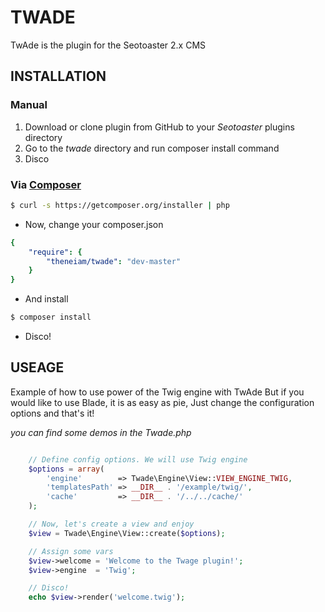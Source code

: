 TWADE
=====
TwAde is the plugin for the Seotoaster 2.x CMS

## INSTALLATION

### Manual

1. Download or clone plugin from GitHub to your *Seotoaster* plugins directory
2. Go to the *twade* directory and run composer install command
3. Disco

### Via [Composer](http://getcomposer.org)

```bash
$ curl -s https://getcomposer.org/installer | php
```

* Now, change your composer.json

```yaml
{
    "require": {
        "theneiam/twade": "dev-master"
    }
}
```

* And install

```bash
$ composer install
```

* Disco!

## USEAGE

Example of how to use power of the Twig engine with TwAde
But if you would like to use Blade, it is as easy as pie,
Just change the configuration options and that's it!

*you can find some demos in the Twade.php*

```php

    // Define config options. We will use Twig engine
    $options = array(
        'engine'        => Twade\Engine\View::VIEW_ENGINE_TWIG,
        'templatesPath' => __DIR__ . '/example/twig/',
        'cache'         => __DIR__ . '/../../cache/'
    );

    // Now, let's create a view and enjoy
    $view = Twade\Engine\View::create($options);

    // Assign some vars
    $view->welcome = 'Welcome to the Twage plugin!';
    $view->engine  = 'Twig';

    // Disco!
    echo $view->render('welcome.twig');
```
